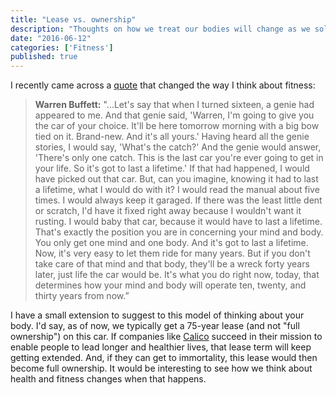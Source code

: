 ```yaml
---
title: "Lease vs. ownership"
description: "Thoughts on how we treat our bodies will change as we solve immortality"
date: "2016-06-12"
categories: ['Fitness']
published: true
---
```


I recently came across a [quote](https://www.goodreads.com/quotes/587506-when-i-was-sixteen-i-had-just-two-things-on) that changed the way I think about fitness:

> **Warren Buffett:** "...Let's say that when I turned sixteen, a genie had appeared to me. And that genie said, 'Warren, I'm going to give you the car of your choice. It'll be here tomorrow morning with a big bow tied on it. Brand-new. And it's all yours.'
Having heard all the genie stories, I would say, 'What's the catch?' And the genie would answer, 'There's only one catch. This is the last car you're ever going to get in your life. So it's got to last a lifetime.'
If that had happened, I would have picked out that car. But, can you imagine, knowing it had to last a lifetime, what I would do with it? I would read the manual about five times. I would always keep it garaged. If there was the least little dent or scratch, I'd have it fixed right away because I wouldn't want it rusting. I would baby that car, because it would have to last a lifetime.
That's exactly the position you are in concerning your mind and body. You only get one mind and one body. And it's got to last a lifetime. Now, it's very easy to let them ride for many years. But if you don't take care of that mind and that body, they'll be a wreck forty years later, just life the car would be.
It's what you do right now, today, that determines how your mind and body will operate ten, twenty, and thirty years from now.”

I have a small extension to suggest to this model of thinking about your body. I'd say, as of now, we typically get a 75-year lease (and not "full ownership") on this car. If companies like [Calico](https://www.calicolabs.com/) succeed in their mission to enable people to lead longer and healthier lives, that lease term will keep getting extended. And, if they can get to immortality, this lease would then become full ownership. It would be interesting to see how we think about health and fitness changes when that happens.
